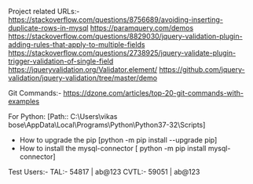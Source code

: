Project related URLs:-
  https://stackoverflow.com/questions/8756689/avoiding-inserting-duplicate-rows-in-mysql
  https://paramquery.com/demos
  https://stackoverflow.com/questions/8829030/jquery-validation-plugin-adding-rules-that-apply-to-multiple-fields
  https://stackoverflow.com/questions/2738925/jquery-validate-plugin-trigger-validation-of-single-field
  https://jqueryvalidation.org/Validator.element/
  https://github.com/jquery-validation/jquery-validation/tree/master/demo

Git Commands:-
  https://dzone.com/articles/top-20-git-commands-with-examples

For Python: [Path:: C:\Users\vikas bose\AppData\Local\Programs\Python\Python37-32\Scripts]
 - How to upgrade the pip [python -m pip install --upgrade pip]
 - How to install the mysql-connector [ python -m pip install mysql-connector]


Test Users:-
TAL:- 54817 | ab@123
CVTL:- 59051 | ab@123
